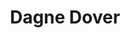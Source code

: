 ---
facebook: https://facebook.com/DagneDover
instagram: https://instagram.com/dagnedover
logohandle: dagnedover
sort: dagnedover
title: Dagne Dover
twitter: https://x.com/dagnedover
website: https://www.dagnedover.com/
---
